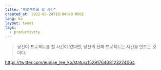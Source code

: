 ```yaml
---
title: "프로젝트를 할 시간"
created_at: 2022-05-24T19:04:00.000Z
lang: ko
layout: tweet
tags:
  - productivity
---
```


> 당신이 프로젝트를 할 시간이 없다면, 당신의 진짜 프로젝트는 시간을 만드는 것이다.

https://twitter.com/eunjae_lee_ko/status/1529176408123224064